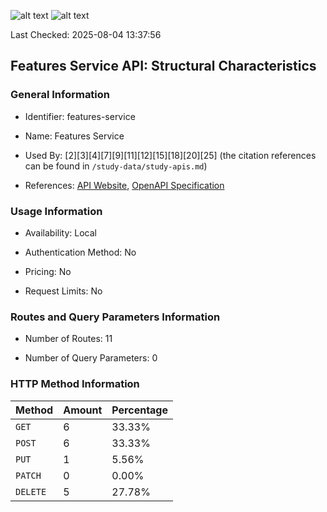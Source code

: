 ![alt text](https://img.shields.io/badge/OpenAPI_Specification-Valid-brightgreen.svg) ![alt text](https://img.shields.io/badge/Server_URL-Invalid-red.svg) 

Last Checked: 2025-08-04 13:37:56

## Features Service API: Structural Characteristics

### General Information

- Identifier: features-service

- Name: Features Service

- Used By: [2][3][4][7][9][11][12][15][18][20][25] (the citation references can be found in `/study-data/study-apis.md`)

- References: [API Website](https://github.com/JavierMF/features-service), [OpenAPI Specification](https://github.com/WebFuzzing/EMB/blob/master/openapi-swagger/features-service.json)

### Usage Information

- Availability: Local

- Authentication Method: No

- Pricing: No

- Request Limits: No

### Routes and Query Parameters Information

- Number of Routes: 11

- Number of Query Parameters: 0

### HTTP Method Information

| Method | Amount | Percentage |
|--------|--------|------------|
| `GET` | 6 | 33.33% |
| `POST` | 6 | 33.33% |
| `PUT` | 1 | 5.56% |
| `PATCH` | 0 | 0.00% |
| `DELETE` | 5 | 27.78% |
